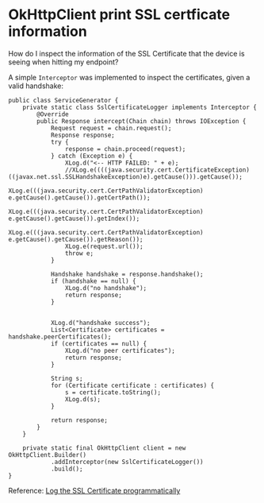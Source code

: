 # OkHttpClient print SSL certficate information

How do I inspect the information of the SSL Certificate that the device is seeing when hitting my endpoint?

A simple `Interceptor` was implemented to inspect the certificates, given a valid handshake:


```
public class ServiceGenerator {
    private static class SslCertificateLogger implements Interceptor {
        @Override
        public Response intercept(Chain chain) throws IOException {
            Request request = chain.request();
            Response response;
            try {
                response = chain.proceed(request);
            } catch (Exception e) {
                XLog.d("<-- HTTP FAILED: " + e);
                //XLog.e((((java.security.cert.CertificateException)((javax.net.ssl.SSLHandshakeException)e).getCause())).getCause());
                XLog.e(((java.security.cert.CertPathValidatorException) e.getCause().getCause()).getCertPath());
                XLog.e(((java.security.cert.CertPathValidatorException) e.getCause().getCause()).getIndex());
                XLog.e(((java.security.cert.CertPathValidatorException) e.getCause().getCause()).getReason());
                XLog.e(request.url());
                throw e;
            }

            Handshake handshake = response.handshake();
            if (handshake == null) {
                XLog.d("no handshake");
                return response;
            }


            XLog.d("handshake success");
            List<Certificate> certificates = handshake.peerCertificates();
            if (certificates == null) {
                XLog.d("no peer certificates");
                return response;
            }

            String s;
            for (Certificate certificate : certificates) {
                s = certificate.toString();
                XLog.d(s);
            }

            return response;
        }
    }

    private static final OkHttpClient client = new OkHttpClient.Builder()
            .addInterceptor(new SslCertificateLogger())
            .build();
}
```

Reference:
[Log the SSL Certificate programmatically](https://stackoverflow.com/questions/52254272/log-the-ssl-certificate-programmatically)
